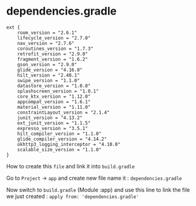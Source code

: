# dependencies.gradle

```
ext {
    room_version = "2.6.1"
    lifecycle_version = "2.7.0"
    nav_version = "2.7.6"
    coroutines_version = "1.7.3"
    retrofit_version = "2.9.0"
    fragment_version = "1.6.2"
    gson_version = "2.9.0"
    glide_version = "4.16.0"
    hilt_version = "2.48.1"
    swipe_version = "1.1.0"
    datastore_version = "1.0.0"
    splashscreen_version = "1.0.1"
    core_ktx_version = "1.12.0"
    appcompat_version = "1.6.1"
    material_version = "1.11.0"
    constraintLayout_version = "2.1.4"
    junit_version = "4.13.2"
    ext_junit_version = "1.1.5"
    expresso_version = "3.5.1"
    hilt_compiler_version = "1.1.0"
    glide_compiler_version = "4.14.2"
    okhttp3_logging_interceptor = "4.10.0"
    scalable_size_version = "1.1.0"
}
```

How to create this ```file``` and link it into ```build.gradle```

Go to ```Project``` -> ```app``` and create new file name it : ```dependencies.gradle```

Now switch to ```build.gradle``` (Module :app) and use this line to link the file we just created : ```apply from: 'dependencies.gradle'```